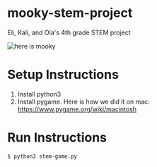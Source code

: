 # mooky-stem-project
Eli, Kali, and Ola's 4th grade STEM project

![here is mooky](http://www.mookyrocks.com/wp-content/uploads/2017/10/cropped-img-thing.jpeg)


# Setup Instructions

1. Install python3
2. Install pygame.  Here is how we did it on mac:
    https://www.pygame.org/wiki/macintosh


# Run Instructions

```
$ python3 stem-game.py

```
